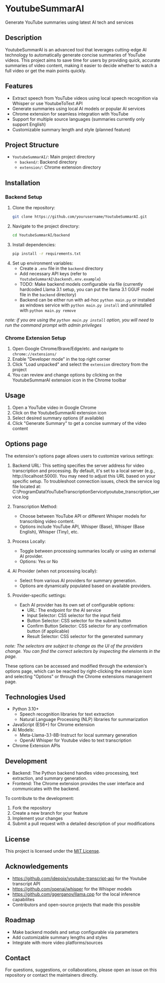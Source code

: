 # YoutubeSummarAI

Generate YouTube summaries using latest AI tech and services

## Description

YoutubeSummarAI is an advanced tool that leverages cutting-edge AI technology to automatically generate concise summaries of YouTube videos. This project aims to save time for users by providing quick, accurate summaries of video content, making it easier to decide whether to watch a full video or get the main points quickly.

## Features

- Extract speech from YouTube videos using local speech recognition via Whisper or use YoutubeToText API
- Generate summaries using local AI models or popular AI services
- Chrome extension for seamless integration with YouTube 
- Support for multiple source languages (summaries currently only support English)
- Customizable summary length and style (planned feature)

## Project Structure

- `YoutubeSummarAI/`: Main project directory
  - `backend/`: Backend directory
  - `extension/`: Chrome extension directory

## Installation

### Backend Setup

1. Clone the repository:
   ```bash
   git clone https://github.com/yourusername/YoutubeSummarAI.git
   ```
2. Navigate to the project directory:
   ```bash
   cd YoutubeSummarAI/backend
   ```
3. Install dependencies:
   ```bash
   pip install -r requirements.txt
   ```
4. Set up environment variables:
   - Create a `.env` file in the `backend` directory
   - Add necessary API keys  (refer to `YoutubeSummarAI\backend\.env.example`)
   - TODO: Make backend models configurable via file (currently hardcoded Llama 3.1 setup, you can put the llama 3.1 GGUF model file in the `backend` directory)
   - Backend can be either run with ad-hoc `python main.py` or installed as windows service with `python main.py install` and uninstalled with `python main.py remove`

*note: if you are using the `python main.py install` option, you will need to run the command prompt with admin privileges*

### Chrome Extension Setup

1. Open Google Chrome/Brave/Edge/etc. and navigate to `chrome://extensions/`
2. Enable "Developer mode" in the top right corner
3. Click "Load unpacked" and select the `extension` directory from the project
4. You can review and change options by clicking on the YoutubeSummarAI extension icon in the Chrome toolbar

## Usage

1. Open a YouTube video in Google Chrome
2. Click on the YoutubeSummarAI extension icon
3. Select desired summary options (if available)
4. Click "Generate Summary" to get a concise summary of the video content

## Options page

The extension's options page allows users to customize various settings:

1. Backend URL: This setting specifies the server address for video transcription and processing. By default, it's set to a local server (e.g., http://localhost:5000). You may need to adjust this URL based on your specific setup. To troubleshoot connection issues, check the service log file located at:
   C:\ProgramData\YouTubeTranscriptionService\youtube_transcription_service.log

2. Transcription Method:
   - Choose between YouTube API or different Whisper models for transcribing video content.
   - Options include YouTube API, Whisper (Base), Whisper (Base English), Whisper (Tiny), etc.

3. Process Locally:
   - Toggle between processing summaries locally or using an external AI provider.
   - Options: Yes or No

4. AI Provider (when not processing locally):
   - Select from various AI providers for summary generation.
   - Options are dynamically populated based on available providers.

5. Provider-specific settings:
   - Each AI provider has its own set of configurable options:
     - URL: The endpoint for the AI service
     - Input Selector: CSS selector for the input field
     - Button Selector: CSS selector for the submit button
     - Confirm Button Selector: CSS selector for any confirmation button (if applicable)
     - Result Selector: CSS selector for the generated summary

*note: The selectors are subject to change as the UI of the providers change. You can find the correct selectors by inspecting the elements in the page.*

These options can be accessed and modified through the extension's options page, which can be reached by right-clicking the extension icon and selecting "Options" or through the Chrome extensions management page.

## Technologies Used

- Python 3.10+
  - Speech recognition libraries for text extraction
  - Natural Language Processing (NLP) libraries for summarization
- JavaScript (ES6+) for Chrome extension
- AI Models:
  - Meta-Llama-3.1-8B-Instruct for local summary generation
  - OpenAI Whisper for Youtube video to text transcription
- Chrome Extension APIs

## Development

- Backend: The Python backend handles video processing, text extraction, and summary generation.
- Frontend: The Chrome extension provides the user interface and communicates with the backend.

To contribute to the development:
1. Fork the repository
2. Create a new branch for your feature
3. Implement your changes
4. Submit a pull request with a detailed description of your modifications

## License

This project is licensed under the [MIT License](LICENSE).

## Acknowledgements
- https://github.com/jdepoix/youtube-transcript-api for the Youtube transcript API
- https://github.com/openai/whisper for the Whisper models
- https://github.com/ggerganov/llama.cpp for the local inference capabilites
- Contributors and open-source projects that made this possible

## Roadmap

- Make backend models and setup configurable via parameters
- Add customizable summary lengths and styles
- Integrate with more video platforms/sources

## Contact

For questions, suggestions, or collaborations, please open an issue on this repository or contact the maintainers directly.
